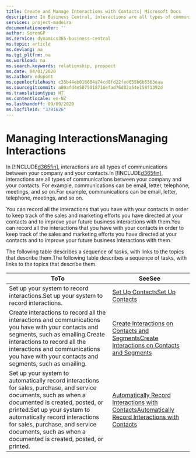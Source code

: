 ```yaml
---
title: Create and Manage Interactions with Contacts| Microsoft Docs
description: In Business Central, interactions are all types of communications between your company and your contacts. For example, communications can be email, letter, telephone, meetings, and so on.
services: project-madeira
documentationcenter: ''
author: SorenGP
ms.service: dynamics365-business-central
ms.topic: article
ms.devlang: na
ms.tgt_pltfrm: na
ms.workload: na
ms.search.keywords: relationship, prospect
ms.date: 04/01/2020
ms.author: edupont
ms.openlocfilehash: c35b44eb016604a74cd8fd22fed655b6b5363eaa
ms.sourcegitcommit: a80afd4e5075018716efad76d82a54e158f1392d
ms.translationtype: HT
ms.contentlocale: en-NZ
ms.lasthandoff: 09/09/2020
ms.locfileid: "3781626"
---
```

# <a name="managing-interactions"></a><span data-ttu-id="5e1fa-104">Managing Interactions</span><span class="sxs-lookup"><span data-stu-id="5e1fa-104">Managing Interactions</span></span>
<span data-ttu-id="5e1fa-105">In [!INCLUDE[d365fin](includes/d365fin_md.md)], interactions are all types of communications between your company and your contacts.</span><span class="sxs-lookup"><span data-stu-id="5e1fa-105">In [!INCLUDE[d365fin](includes/d365fin_md.md)], interactions are all types of communications between your company and your contacts.</span></span> <span data-ttu-id="5e1fa-106">For example, communications can be email, letter, telephone, meetings, and so on.</span><span class="sxs-lookup"><span data-stu-id="5e1fa-106">For example, communications can be email, letter, telephone, meetings, and so on.</span></span>

<span data-ttu-id="5e1fa-107">You can record all the interactions that you have with your contacts in order to keep track of the sales and marketing efforts you have directed at your contacts and to improve your future business interactions with them.</span><span class="sxs-lookup"><span data-stu-id="5e1fa-107">You can record all the interactions that you have with your contacts in order to keep track of the sales and marketing efforts you have directed at your contacts and to improve your future business interactions with them.</span></span>

<span data-ttu-id="5e1fa-108">The following table describes a sequence of tasks, with links to the topics that describe them.</span><span class="sxs-lookup"><span data-stu-id="5e1fa-108">The following table describes a sequence of tasks, with links to the topics that describe them.</span></span>

| <span data-ttu-id="5e1fa-109">To</span><span class="sxs-lookup"><span data-stu-id="5e1fa-109">To</span></span> | <span data-ttu-id="5e1fa-110">See</span><span class="sxs-lookup"><span data-stu-id="5e1fa-110">See</span></span> |
| --- | --- |
| <span data-ttu-id="5e1fa-111">Set up your system to record interactions.</span><span class="sxs-lookup"><span data-stu-id="5e1fa-111">Set up your system to record interactions.</span></span> |[<span data-ttu-id="5e1fa-112">Set Up Contacts</span><span class="sxs-lookup"><span data-stu-id="5e1fa-112">Set Up Contacts</span></span>](marketing-setup-contacts.md) |
|<span data-ttu-id="5e1fa-113">Create interactions to record all the interactions and communications you have with your contacts and segments, such as emailing.</span><span class="sxs-lookup"><span data-stu-id="5e1fa-113">Create interactions to record all the interactions and communications you have with your contacts and segments, such as emailing.</span></span>|[<span data-ttu-id="5e1fa-114">Create Interactions on Contacts and Segments</span><span class="sxs-lookup"><span data-stu-id="5e1fa-114">Create Interactions on Contacts and Segments</span></span>](marketing-how-create-interactions.md)|
|<span data-ttu-id="5e1fa-115">Set up your system to automatically record interactions for sales, purchase, and service documents, such as when a documented is created, posted, or printed.</span><span class="sxs-lookup"><span data-stu-id="5e1fa-115">Set up your system to automatically record interactions for sales, purchase, and service documents, such as when a documented is created, posted, or printed.</span></span>|[<span data-ttu-id="5e1fa-116">Automatically Record Interactions with Contacts</span><span class="sxs-lookup"><span data-stu-id="5e1fa-116">Automatically Record Interactions with Contacts</span></span>](marketing-auto-record-interactions.md)|
